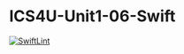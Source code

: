 # ICS4U-Unit1-06-Swift
[![SwiftLint](https://github.com/Ryan-ChungKamChung/ICS4U-Unit1-06-Swift/workflows/SwiftLint/badge.svg)](https://github.com/Ryan-ChungKamChung/ICS4U-Unit1-06-Swift/actions)
